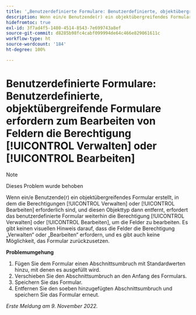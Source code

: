 ```yaml
---
title: '„Benutzerdefinierte Formulare: Benutzerdefinierte, objektübergreifende Formulare erfordern zum Bearbeiten von Feldern die Berechtigung ‚Verwalten‘ oder ‚Bearbeiten‘“'
description: Wenn ein/e Benutzende(r) ein objektübergreifendes Formular erstellt, in dem die Berechtigungen „Verwalten“ oder „Bearbeiten“ erforderlich sind, und diesen Objekttyp dann entfernt, erfordert das benutzerdefinierte Formular weiterhin die Berechtigung „Verwalten“ oder „Bearbeiten“, um die Felder zu bearbeiten. Es gibt keinen visuellen Hinweis darauf, dass die Felder die Berechtigung „Verwalten“ oder „Bearbeiten“ erfordern, und es gibt auch keine Möglichkeit, das Formular zurückzusetzen.
hidefromtoc: true
exl-id: 3f7ad4f5-1480-4514-8543-7e699743a8ef
source-git-commit: d8285b98fc4cabf099994de64c466e829061611c
workflow-type: ht
source-wordcount: '184'
ht-degree: 100%

---
```


# Benutzerdefinierte Formulare: Benutzerdefinierte, objektübergreifende Formulare erfordern zum Bearbeiten von Feldern die Berechtigung [!UICONTROL Verwalten] oder [!UICONTROL Bearbeiten]

>[!NOTE]
>
>Dieses Problem wurde behoben

Wenn ein/e Benutzende(r) ein objektübergreifendes Formular erstellt, in dem die Berechtigungen [!UICONTROL Verwalten] oder [!UICONTROL Bearbeiten] erforderlich sind, und diesen Objekttyp dann entfernt, erfordert das benutzerdefinierte Formular weiterhin die Berechtigung [!UICONTROL Verwalten] oder [!UICONTROL Bearbeiten], um die Felder zu bearbeiten. Es gibt keinen visuellen Hinweis darauf, dass die Felder die Berechtigung „Verwalten“ oder „Bearbeiten“ erfordern, und es gibt auch keine Möglichkeit, das Formular zurückzusetzen.

**Problemumgehung**

1. Fügen Sie dem Formular einen Abschnittsumbruch mit Standardwerten hinzu, mit denen es ausgefüllt wird.
2. Verschieben Sie den Abschnittsumbruch an den Anfang des Formulars.
3. Speichern Sie das Formular.
4. Entfernen Sie den soeben hinzugefügten Abschnittsumbruch und speichern Sie das Formular erneut.

_Erste Meldung am 9. November 2022._
